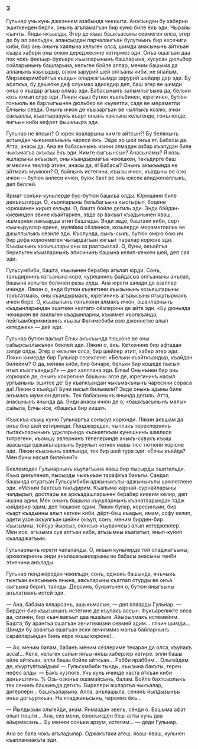 ### 3

Гульнар учь кунь джеэннем азабында чекишти.
Анасындан бу хаберни эшиткенден берли, онынъ агъламагъан бир куню биле ёкъ эди.
Чырайы къачты.
Янды-якъылды.
Эгер де къыз башкъасыны севмеген олса, эгер де бу ал эвельден, апансыздан парчалангъан булутнынъ бир кесечиги киби, бир ань онынъ хаялына кельген олса, шимди анасынынъ айткъан къара хабери оны олюм дереджесине кетирмез эди.
Онъа ошагъан даа пек чокъ факъыр-фукъаре къызларынынъ башларына, хусусан дюльбер сойларынынъ башларына, кельген бойле аллар, меним башыма да алланынъ язысыдыр, олюм зарурий шей олгъаны киби, не япайым, Мирзакаримбайгъа къадын оладжагъымда зарурий шейдир дер эди.
Бу афаткъа, бу дешетке деф олунмаз адиседир деп, баш эгер ве шимди онъа о къадар агъыр олмаз эди.
Бабасынынъ залымлыгъына да, бельки козь юмып олур эди.
Лякин къыз бутюн къальбинен, юрегинен, бутюн гонъюль ве барлыгъынен дюльбер ве къуветли, саде ве мераметли Ёлчыны севди.
Онынъ ичюн де къызаргъан ве чылпыкъ козлю, эчки сакъаллы, къалтыравукъ къарт онынъ хаялына кельгенде, гонълюнде, янгъын киби нефрет фышкъыра эди.

Гульнар не япсын?
О юрек яраларыны кимге айтсын?!
Бу белянынъ астындан чыкъмакънынъ чареси ёкъ.
Эвде эр шей онъа ят.
Бабасы да.
Атта, анасы да.
Ана ве бабасынынъ изини олмадан азбар къапудан биле чыкъмагъа акъкъы ёкъ эди.
Кимге сыгъынсын?
Анасынамы?
Я козь яшларыны акъызып, оны къандырмагъа чекишкен, такъдирге баш эгмесини теклиф эткен, анасы да, я!
Бабасы?
Онынъ акъкъында не айтмакъ мумкюн?
О, байнынъ истегини, къызы ичюн, къадыны ве озю ичюн — бутюн аилеси ичюн, буюк бахт ве энъ юксек алидженаплыкъ, деп беллей.

Ярмат сонъки куньлерде бус-бутюн башкъа олды.
Юрюшини биле денъиштирди.
О, къолларыны бельбагъына кыстырып, бодене юрюшинен кирип кельди.
О, башта бойле дегиль эди.
Энди байдан-киевинден эвине къайтаркен, эвде эр вакъыт къадынынен яваш, ишмарнен лакъырды этип башлады.
Энди эвде, баштаки киби, серт къычырувлар ерине, муляйим сёзленюв, козьлерде мераметлилик ве джыллылыкъ сезиле эди.
Къолунда, сыкъ-сыкъ, бутюн омрю бою ич бир дефа корюнмеген чытырдагъан кягъыт паралар корюне эди.
Къызынынъ козьяшлары оны аз раатсызлай.
О, буны, акъайгъа берильген къызларнынъ эписининъ башына келип-кечкен шей, деп сая эди.

Гульсумбиби, башта, къызынен берабер агълап юрди.
Сонъ, такъдирнинъ язгъанына коре, курешнинъ файдасыз олгъаныны анълап, башына кельген белянен разы олды.
Ана юреги шимди де азаплар ичинде.
Лякин о, энди бутюн къуветини къызынынъ козьяшларыны токътатмакь, оны къандырмакъ, юрегининъ агърысыны ятыштырмакъ ичюн бере.
О, къызынынъ гонълюни алмакъ ичюн, эшанларнынъ къадынларындан эшиткен «китап» сёзлерини де айта эди.
«Бу дюньяда чекишкен ве эзильген къадынларны, къыямет къопкъанда, пейгъамберимизнинъ къызы Фатимебиби озю дженнетке алып кетеджек» — дей эди.

Гульнар бутюн вакъыт Ёлчы акъкъында тюшюне ве оны сабырсызлыкънен беклей эди.
Лякин о, ёкъ.
Кеткенине бир афтадан зияде олды.
Эгер о кельген олса, бир шейлер этип, хабер этер эди.
Лякин кимерде бир Гульнар сезеклене:
«Бельки къайткъандыр, къайдан билейим?
О да, меним киби, бир бичаре, бельки бир кошеде пысып ятып къалгъандыр?» — деп хаяллана эди.
Ёлчы!
Онынънен бир ань корюшсе де, онынъ кокрегине башыны эгсе де, юрегининъ насыл ургъаныны эшитсе де!
Бу къапкъандан чыкъмакънынъ чаресини сораса да!
Лякин о къайда?
Буни насыл бильмели?
Эвде онынъ адыны биле анъмакъ мумкюн дегиль.
Тек бабасынынъ янында дегиль.
Атта, анасынынъ янында да.
Энди анасы ичюн де о, «башкъасынынъ малы» сайыла, Ёлчы исе, «башкъа бир киши».

Къыскъа къыш куню Гульнаргъа сонъсуз корюнди.
Лякин акъшам да онъа бир шей кетирмеди.
Пенджереден, чыплакъ тереклернинъ пытакъларынынъ уджларында къонаяткъан кунешнинъ шавлеси титрегени, къомшу эвлернинъ тёпелеринде ачыкъ-сувукъ къыш авасында оджакъларнынъ бурулып кеткен мавы тюс тютюни корюне эди.
Лякин къызнынъ хаялында, тек бир шей тура эди:
«Ёлчы къайда?
Мен буны насыл билейим?»

Беклемеден Гульнарнынъ къулагъына яваш бир пысырды эшитильди.
Къыз динъленип, пысырды чыкъкъан тарафкъа бакъты.
Сандал башында отургъан Гульсумбиби аджыныкълы-аджыныкълы шикяетлене эди.
«Меним бахтсыз такъдирим.
Къапыма карнай-сурнайларыны чалдырып, достлары ве аркъадашларынен берабер киевим келир, деп ишана эдим.
Мен онынъ башына къушларнынъ къанатларындан тадж кийдирир эдим, деп тюшюне эдим.
Лякин булар, коресинъми, бир къарт къадынны алып кеткен киби, дёрт-беш къадын, имам, софу келип, адети узре окъулгъан шейни окъуп, сонъ, меним бирден-бир къызымны, тойсуз-йырсыз, оюнсыз-къуванчсыз алып кетеджеклер.
Мен исе, агъзыма сув алгъан киби, агъзымны къапатып, янып-куйип къаладжагъым.

Гульнарнынъ юреги чапаланды.
О, якъын куньлерде той оладжагъыны, эркеклернинъ энди анълашкъанларыны ве бабасы анасыны тенби эткенини анълады.

Гульнар пенджереден чекильди, сонъ, оджакъ башында, янъчыкъ тынгъан анасынынъ янына, аякъларыны къатлап отурды ве онъа сыгъына берип, таянды.
Дерсинъ, бунынънен о, бутюн яныгъыны анълатмакъ истей эди.

— Ана, бабама ялварсанъ, ашыкъмасын, — деп ялварды Гульнар.
— Бирден-бир къызынынъ истегине де къулакъ ассын.
Фукъареликте олса да, сизнен, бир къач вакъыт даа яшайым.
Айырылмакъ истемейим.
Башта, бу арангъа ошагъан эвчигимизни севмей эдим... лякин шимди...
Шимди бу арангъа ошагъан эски эвчигимиз манъа байларнынъ сарайларындан бинъ кере яхшы корюне!..

— Ах, меним балам, бабанъ меним сёзлериме текаран да олса, къулакъ асса!...
Келе, кельген сайын янъы-янъы хаберлер кетире: элли башы ойле айткъан, элли башы бойле айткъан...
Рабби яраббим...
Ольгейдим де, къуртулгъайдым!
— Гульсумбиби тынды, къызына бакъты, терен нефес алды: — Бакъ кузгюге.
Учь кунь ичинде хаста яткъан киби денъиштинъ.
% Озь-озюнъе ошамайсынъ, балам.
Бойле бахтсызлыкъ тек сенинъ башынъда дегиль.
Бирилери яшларгъа чыкъалар, дигерлери... башкъаларына.
Алла, анълашыла, сенинъ йылдызынъы онъа догъурткъан.
Не япаджакъсынъ, чаремиз ёкъ...

— Йылдызым ольгейди, анам.
Янмаздан эвель, сёнди о.
Башыма афат олып тюшти...
Ана, сиз мени, озюнъизден беш-алты кунь даа айырмасанъ...
Бу меним сонъки арзум, истегим... — деди Гульнар.

Ана ве бала чокъ агъладылар.
Оджакътаки атеш, яваш-яваш, кульнен къапланмакъта эди.
